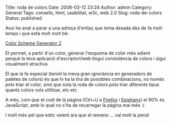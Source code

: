 Title: roda de colors
Date: 2008-03-12 23:24
Author: admin
Category: General
Tags: consells, html, usabilitat, w3c, web 2.0
Slug: roda-de-colors
Status: published

Avui he anat a parar a una adreça d'enllaç que tenia desada des de fa molt temps i que està molt molt bé:

<a href="http://wellstyled.com/tools/colorscheme2/index-en.html" target="_blank" rel="noopener">Color Scheme Generator 2</a>

Et permet, a partir d'un color, generar l'esquema de color més adient perquè la teva aplicació d'escriptori/web tingui consistència de colors i sigui visualment atractiva

El que la fa especial (tenint la meva gran ignorància en generadors de paletes de colors) és que hi ha la tira de possibles combinacions, no només pots triar el color, sinó que sota la roda de colors pots triar diferents tipus quants colors vols utilitzar, etc etc

A més, com que el codi de la pàgina (Ctrl+U a <a href="http://www.mozilla-europe.org/ca/products/firefox/" target="_blank" rel="noopener">Firefox</a> i <a href="http://www.gnome.org/projects/epiphany/" target="_blank" rel="noopener">Epiphany</a>) el 90% és JavaScript, amb lo qual no s'ha de recarregar la pàgina mai més :)

I molt més pel que estic veient ara que el remeno ... val molt la pena!
